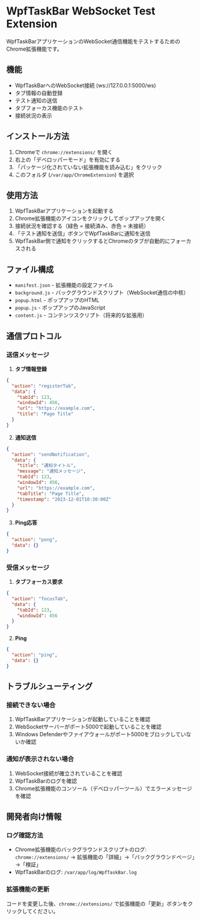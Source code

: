 # WpfTaskBar WebSocket Test Extension

WpfTaskBarアプリケーションのWebSocket通信機能をテストするためのChrome拡張機能です。

## 機能

- WpfTaskBarへのWebSocket接続 (ws://127.0.0.1:5000/ws)
- タブ情報の自動登録
- テスト通知の送信
- タブフォーカス機能のテスト
- 接続状況の表示

## インストール方法

1. Chromeで `chrome://extensions/` を開く
2. 右上の「デベロッパーモード」を有効にする
3. 「パッケージ化されていない拡張機能を読み込む」をクリック
4. このフォルダ (`/var/app/ChromeExtension`) を選択

## 使用方法

1. WpfTaskBarアプリケーションを起動する
2. Chrome拡張機能のアイコンをクリックしてポップアップを開く
3. 接続状況を確認する（緑色 = 接続済み、赤色 = 未接続）
4. 「テスト通知を送信」ボタンでWpfTaskBarに通知を送信
5. WpfTaskBar側で通知をクリックするとChromeのタブが自動的にフォーカスされる

## ファイル構成

- `manifest.json` - 拡張機能の設定ファイル
- `background.js` - バックグラウンドスクリプト（WebSocket通信の中核）
- `popup.html` - ポップアップのHTML
- `popup.js` - ポップアップのJavaScript
- `content.js` - コンテンツスクリプト（将来的な拡張用）

## 通信プロトコル

### 送信メッセージ

1. **タブ情報登録**
```json
{
  "action": "registerTab",
  "data": {
    "tabId": 123,
    "windowId": 456,
    "url": "https://example.com",
    "title": "Page Title"
  }
}
```

2. **通知送信**
```json
{
  "action": "sendNotification",
  "data": {
    "title": "通知タイトル",
    "message": "通知メッセージ",
    "tabId": 123,
    "windowId": 456,
    "url": "https://example.com",
    "tabTitle": "Page Title",
    "timestamp": "2023-12-01T10:30:00Z"
  }
}
```

3. **Ping応答**
```json
{
  "action": "pong",
  "data": {}
}
```

### 受信メッセージ

1. **タブフォーカス要求**
```json
{
  "action": "focusTab",
  "data": {
    "tabId": 123,
    "windowId": 456
  }
}
```

2. **Ping**
```json
{
  "action": "ping",
  "data": {}
}
```

## トラブルシューティング

### 接続できない場合
1. WpfTaskBarアプリケーションが起動していることを確認
2. WebSocketサーバーがポート5000で起動していることを確認
3. Windows Defenderやファイアウォールがポート5000をブロックしていないか確認

### 通知が表示されない場合
1. WebSocket接続が確立されていることを確認
2. WpfTaskBarのログを確認
3. Chrome拡張機能のコンソール（デベロッパーツール）でエラーメッセージを確認

## 開発者向け情報

### ログ確認方法
- Chrome拡張機能のバックグラウンドスクリプトのログ: `chrome://extensions/` → 拡張機能の「詳細」→「バックグラウンドページ」→「検証」
- WpfTaskBarのログ: `/var/app/log/WpfTaskBar.log`

### 拡張機能の更新
コードを変更した後、`chrome://extensions/` で拡張機能の「更新」ボタンをクリックしてください。